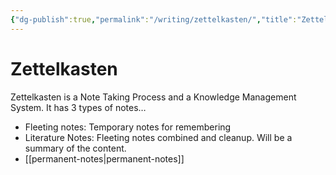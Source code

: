 ```yaml
---
{"dg-publish":true,"permalink":"/writing/zettelkasten/","title":"Zettelkasten","tags":["zettelkasten"]}
---
```



# Zettelkasten

Zettelkasten is a Note Taking Process and a Knowledge Management System. It has 3 types of notes…

- Fleeting notes: Temporary notes for remembering
- Literature Notes: Fleeting notes combined and cleanup. Will be a summary of the content.
- [[permanent-notes\|permanent-notes]]
